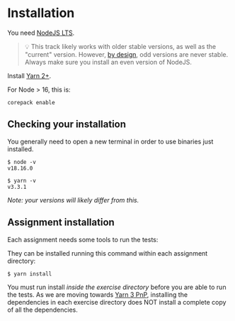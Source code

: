 # Installation

You need [NodeJS LTS](https://nodejs.org/en).

> 💡 This track likely works with older stable versions, as well as the "current" version.
> However, [by design](https://github.com/nodejs/release#release-schedule), odd versions are never stable.
> Always make sure you install an even version of NodeJS.

Install [Yarn 2+](https://yarnpkg.com/getting-started/install).

For Node > 16, this is:

```shell
corepack enable
```

## Checking your installation

You generally need to open a new terminal in order to use binaries just installed.

```shell
$ node -v
v18.16.0

$ yarn -v
v3.3.1
```

_Note: your versions will likely differ from this._

## Assignment installation

Each assignment needs some tools to run the tests:

They can be installed running this command within each assignment directory:

```bash
$ yarn install
```

You must run install _inside the exercise directory_ before you are able to run the tests.
As we are moving towards [Yarn 3 PnP](https://yarnpkg.com/features/pnp/), installing the dependencies in each exercise directory does NOT install a complete copy of all the dependencies.
